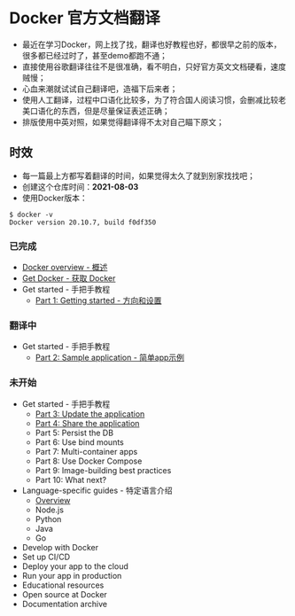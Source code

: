 # Docker 官方文档翻译

* 最近在学习Docker，网上找了找，翻译也好教程也好，都很早之前的版本，很多都已经过时了，甚至demo都跑不通；
* 直接使用谷歌翻译往往不是很准确，看不明白，只好官方英文文档硬看，速度贼慢；
* 心血来潮就试试自己翻译吧，造福下后来者；
* 使用人工翻译，过程中口语化比较多，为了符合国人阅读习惯，会删减比较老美口语化的东西，但是尽量保证表述正确；
* 排版使用中英对照，如果觉得翻译得不太对自己瞄下原文；

## 时效
* 每一篇最上方都写着翻译的时间，如果觉得太久了就到别家找找吧；
* 创建这个仓库时间：**2021-08-03**
* 使用Docker版本：
```shell
$ docker -v
Docker version 20.10.7, build f0df350
```

### 已完成

* [Docker overview - 概述](/1.Docker%20overview.md)
* [Get Docker - 获取 Docker](/2.Get%20Docker.md)
* Get started - 手把手教程
  * [Part 1: Getting started - 方向和设置](/3.1.Part%201%20%20Getting%20started.md)

### 翻译中

* Get started - 手把手教程
  * [Part 2: Sample application - 简单app示例](/3.2.Part%202%20%20Sample%20application.md)

### 未开始


* Get started - 手把手教程
  * [Part 3: Update the application](/3.3.Part%203%20%20Update%20the%20application.md)
  * [Part 4: Share the application](/3.4.Part%204%20%20Share%20the%20application.md)
  * Part 5: Persist the DB
  * Part 6: Use bind mounts
  * Part 7: Multi-container apps
  * Part 8: Use Docker Compose
  * Part 9: Image-building best practices
  * Part 10: What next?
* Language-specific guides - 特定语言介绍
  * [Overview]((/4.1.Language-specific%20guides.md))
  * Node.js
  * Python
  * Java
  * Go
* Develop with Docker
* Set up CI/CD
* Deploy your app to the cloud
* Run your app in production
* Educational resources
* Open source at Docker
* Documentation archive
